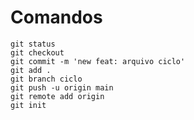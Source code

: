 # Comandos

    git status
    git checkout 
    git commit -m 'new feat: arquivo ciclo'
    git add .
    git branch ciclo  
    git push -u origin main
    git remote add origin
    git init